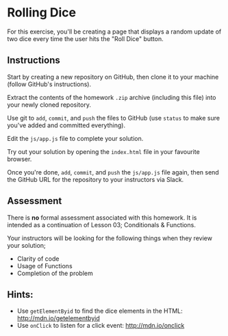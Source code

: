 # Rolling Dice

For this exercise, you'll be creating a page that displays a random update of
two dice every time the user hits the "Roll Dice" button.

## Instructions

Start by creating a new repository on GitHub, then clone it to your machine
(follow GitHub's instructions).

Extract the contents of the homework `.zip` archive (including this file) into
your newly cloned repository.

Use git to `add`, `commit`, and `push` the files to GitHub (use `status` to make
sure you've added and committed everything).

Edit the `js/app.js` file to complete your solution.

Try out your solution by opening the `index.html` file in your favourite
browser.

Once you're done, `add`, `commit`, and `push` the `js/app.js` file again, then
send the GitHub URL for the repository to your instructors via Slack.

## Assessment

There is **no** formal assessment associated with this homework. It is intended
as a continuation of Lesson 03; Conditionals & Functions.

Your instructors will be looking for the following things when they review your
solution;

* Clarity of code
* Usage of Functions
* Completion of the problem

## Hints:

- Use `getElementByid` to find the dice elements in the HTML:
	http://mdn.io/getelementbyid
- Use `onClick` to listen for a click event: http://mdn.io/onclick
